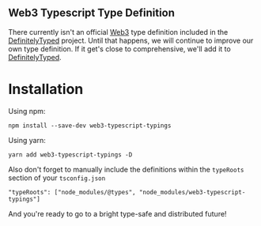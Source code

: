 Web3 Typescript Type Definition
-------------------------------

There currently isn't an official [Web3][Web3]
type definition included in the [DefinitelyTyped][DefinitelyTyped] project.
Until that happens, we will continue to improve our own type definition.
If it get's close to comprehensive, we'll add it to [DefinitelyTyped][DefinitelyTyped].

[Web3]: https://github.com/ethereum/web3.js/
[DefinitelyTyped]: https://github.com/DefinitelyTyped/DefinitelyTyped

# Installation
Using npm:
```
npm install --save-dev web3-typescript-typings
```
Using yarn:
```
yarn add web3-typescript-typings -D
```
Also don't forget to manually include the definitions within the `typeRoots` section of your `tsconfig.json`
```
"typeRoots": ["node_modules/@types", "node_modules/web3-typescript-typings"]
```
And you're ready to go to a bright type-safe and distributed future!
